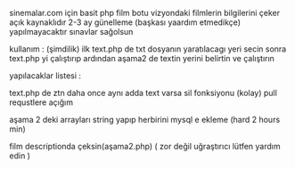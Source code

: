 sinemalar.com için basit php film botu
vizyondaki filmlerin bilgilerini çeker
açık kaynaklıdır 2-3 ay günelleme (başkası yaardım etmedikçe) yapılmayacaktır sınavlar sağolsun

kullanım : (şimdilik) ilk text.php de txt dosyanın yaratılacagı yeri secin sonra text.php yi çalıştırıp ardından aşama2 de textin yerini belirtin ve çalıştırın




yapılacaklar listesi : 

text.php de ztn daha once aynı adda text varsa sil fonksiyonu (kolay)  pull requstlere açığım



 aşama 2 deki arrayları string yapıp herbirini mysql e ekleme (hard 2 hours min)
 
 
film descriptionda çeksin(aşama2.php)   ( zor değil uğraştırıcı lütfen yardım edin )
